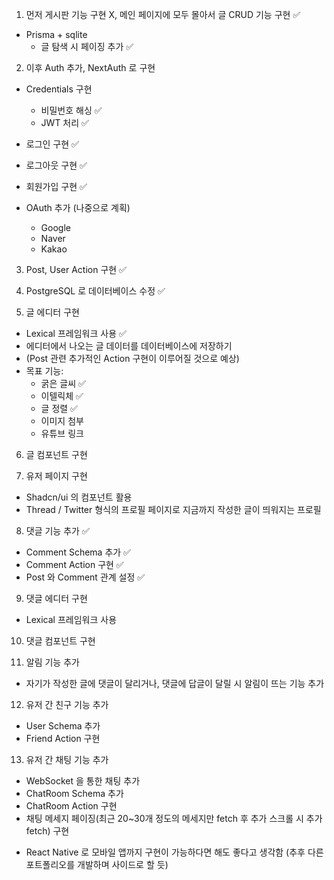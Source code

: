 1. 먼저 게시판 기능 구현 X, 메인 페이지에 모두 몰아서 글 CRUD 기능 구현 ✅
- Prisma + sqlite
  - 글 탐색 시 페이징 추가 ✅

2. 이후 Auth 추가, NextAuth 로 구현
- Credentials 구현
  - 비밀번호 해싱 ✅
  - JWT 처리 ✅

- 로그인 구현 ✅
- 로그아웃 구현 ✅
- 회원가입 구현 ✅

- OAuth 추가 (나중으로 계획)
  - Google
  - Naver
  - Kakao

3. Post, User Action 구현 ✅

4. PostgreSQL 로 데이터베이스 수정 ✅

5. 글 에디터 구현
  - Lexical 프레임워크 사용 ✅
  - 에디터에서 나오는 글 데이터를 데이터베이스에 저장하기
  - (Post 관련 추가적인 Action 구현이 이루어질 것으로 예상) 
  - 목표 기능:
    - 굵은 글씨 ✅
    - 이텔릭체 ✅
    - 글 정렬 ✅
    - 이미지 첨부
    - 유튜브 링크

6. 글 컴포넌트 구현
 
7. 유저 페이지 구현
  - Shadcn/ui 의 컴포넌트 활용
  - Thread / Twitter 형식의 프로필 페이지로 지금까지 작성한 글이 띄워지는 프로필

8. 댓글 기능 추가 ✅
  - Comment Schema 추가 ✅
  - Comment Action 구현 ✅
  - Post 와 Comment 관계 설정 ✅

9. 댓글 에디터 구현
  - Lexical 프레임워크 사용

10. 댓글 컴포넌트 구현

11. 알림 기능 추가
  - 자기가 작성한 글에 댓글이 달리거나, 댓글에 답글이 달릴 시 알림이 뜨는 기능 추가

12. 유저 간 친구 기능 추가
  - User Schema 추가
  - Friend Action 구현

13. 유저 간 채팅 기능 추가
  - WebSocket 을 통한 채팅 추가
  - ChatRoom Schema 추가
  - ChatRoom Action 구현
  - 채팅 메세지 페이징(최근 20~30개 정도의 메세지만 fetch 후 추가 스크롤 시 추가 fetch) 구현

+ React Native 로 모바일 앱까지 구현이 가능하다면 해도 좋다고 생각함 (추후 다른 포트폴리오를 개발하며 사이드로 할 듯)